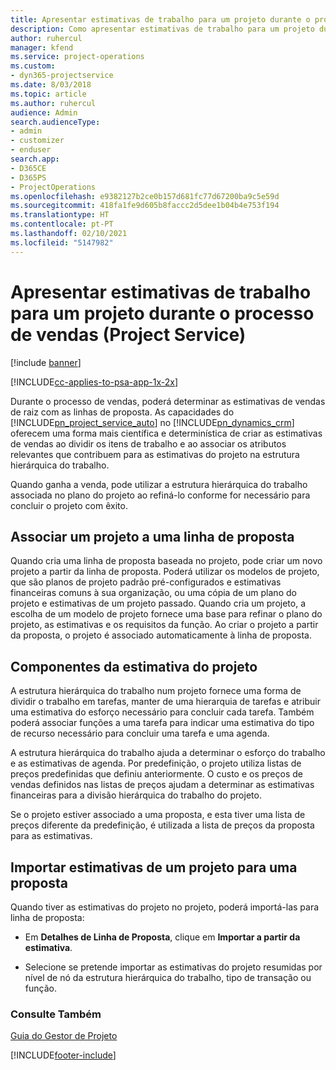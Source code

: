 ```yaml
---
title: Apresentar estimativas de trabalho para um projeto durante o processo de vendas
description: Como apresentar estimativas de trabalho para um projeto durante o processo de vendas no Project Service
author: ruhercul
manager: kfend
ms.service: project-operations
ms.custom:
- dyn365-projectservice
ms.date: 8/03/2018
ms.topic: article
ms.author: ruhercul
audience: Admin
search.audienceType:
- admin
- customizer
- enduser
search.app:
- D365CE
- D365PS
- ProjectOperations
ms.openlocfilehash: e9382127b2ce0b157d681fc77d67200ba9c5e59d
ms.sourcegitcommit: 418fa1fe9d605b8faccc2d5dee1b04b4e753f194
ms.translationtype: HT
ms.contentlocale: pt-PT
ms.lasthandoff: 02/10/2021
ms.locfileid: "5147982"
---
```

# <a name="provide-work-estimates-for-a-project-during-the-sales-process-project-service"></a>Apresentar estimativas de trabalho para um projeto durante o processo de vendas (Project Service)

[!include [banner](../includes/psa-now-project-operations.md)]

[!INCLUDE[cc-applies-to-psa-app-1x-2x](../includes/cc-applies-to-psa-app-1x-2x.md)]

Durante o processo de vendas, poderá determinar as estimativas de vendas de raiz com as linhas de proposta. As capacidades do [!INCLUDE[pn_project_service_auto](../includes/pn-project-service-auto.md)] no [!INCLUDE[pn_dynamics_crm](../includes/pn-dynamics-crm.md)] oferecem uma forma mais científica e determinística de criar as estimativas de vendas ao dividir os itens de trabalho e ao associar os atributos relevantes que contribuem para as estimativas do projeto na estrutura hierárquica do trabalho.  
  
 Quando ganha a venda, pode utilizar a estrutura hierárquica do trabalho associada no plano do projeto ao refiná-lo conforme for necessário para concluir o projeto com êxito.  
  
## <a name="link-a-project-to-a-quote-line"></a>Associar um projeto a uma linha de proposta  
 Quando cria uma linha de proposta baseada no projeto, pode criar um novo projeto a partir da linha de proposta. Poderá utilizar os modelos de projeto, que são planos de projeto padrão pré-configurados e estimativas financeiras comuns à sua organização, ou uma cópia de um plano do projeto e estimativas de um projeto passado. Quando cria um projeto, a escolha de um modelo de projeto fornece uma base para refinar o plano do projeto, as estimativas e os requisitos da função. Ao criar o projeto a partir da proposta, o projeto é associado automaticamente à linha de proposta.  
  
## <a name="project-estimate-components"></a>Componentes da estimativa do projeto  
 A estrutura hierárquica do trabalho num projeto fornece uma forma de dividir o trabalho em tarefas, manter de uma hierarquia de tarefas e atribuir uma estimativa do esforço necessário para concluir cada tarefa. Também poderá associar funções a uma tarefa para indicar uma estimativa do tipo de recurso necessário para concluir uma tarefa e uma agenda.  
  
 A estrutura hierárquica do trabalho ajuda a determinar o esforço do trabalho e as estimativas de agenda. Por predefinição, o projeto utiliza listas de preços predefinidas que definiu anteriormente. O custo e os preços de vendas definidos nas listas de preços ajudam a determinar as estimativas financeiras para a divisão hierárquica do trabalho do projeto.  
  
 Se o projeto estiver associado a uma proposta, e esta tiver uma lista de preços diferente da predefinição, é utilizada a lista de preços da proposta para as estimativas.  
  
## <a name="import-estimates-from-a-project-into-a-quote"></a>Importar estimativas de um projeto para uma proposta  
 Quando tiver as estimativas do projeto no projeto, poderá importá-las para linha de proposta:  
  
-   Em **Detalhes de Linha de Proposta**, clique em **Importar a partir da estimativa**. 

-   Selecione se pretende importar as estimativas do projeto resumidas por nível de nó da estrutura hierárquica do trabalho, tipo de transação ou função.  
  
### <a name="see-also"></a>Consulte Também  
 [Guia do Gestor de Projeto](../psa/project-manager-guide.md)


[!INCLUDE[footer-include](../includes/footer-banner.md)]